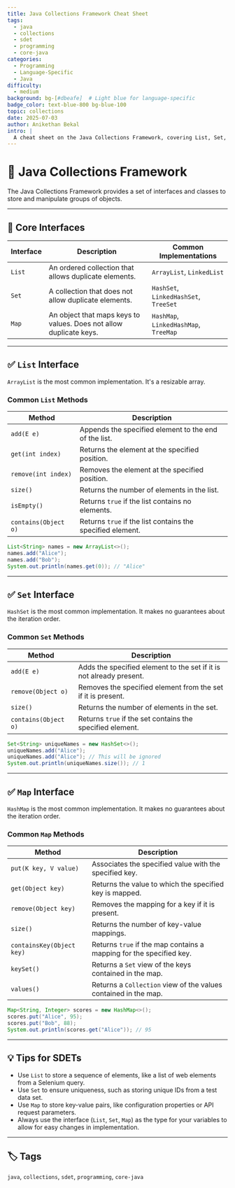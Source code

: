```yaml
---
title: Java Collections Framework Cheat Sheet
tags:
  - java
  - collections
  - sdet
  - programming
  - core-java
categories:
  - Programming
  - Language-Specific
  - Java
difficulty:
  - medium
background: bg-[#dbeafe]  # Light blue for language-specific
badge_color: text-blue-800 bg-blue-100
topic: collections
date: 2025-07-03
author: Anikethan Bekal
intro: |
  A cheat sheet on the Java Collections Framework, covering List, Set, and Map interfaces and their common implementations. Essential for data manipulation in test automation.
---
```


# 📘 Java Collections Framework

The Java Collections Framework provides a set of interfaces and classes to store and manipulate groups of objects.

---

## 🧠 Core Interfaces

| Interface | Description | Common Implementations |
|---|---|---|
| `List` | An ordered collection that allows duplicate elements. | `ArrayList`, `LinkedList` |
| `Set` | A collection that does not allow duplicate elements. | `HashSet`, `LinkedHashSet`, `TreeSet` |
| `Map` | An object that maps keys to values. Does not allow duplicate keys. | `HashMap`, `LinkedHashMap`, `TreeMap` |

---

## ✅ `List` Interface

`ArrayList` is the most common implementation. It's a resizable array.

### Common `List` Methods

| Method | Description |
|---|---|
| `add(E e)` | Appends the specified element to the end of the list. |
| `get(int index)` | Returns the element at the specified position. |
| `remove(int index)` | Removes the element at the specified position. |
| `size()` | Returns the number of elements in the list. |
| `isEmpty()` | Returns `true` if the list contains no elements. |
| `contains(Object o)` | Returns `true` if the list contains the specified element. |

```java
List<String> names = new ArrayList<>();
names.add("Alice");
names.add("Bob");
System.out.println(names.get(0)); // "Alice"
```

---

## ✅ `Set` Interface

`HashSet` is the most common implementation. It makes no guarantees about the iteration order.

### Common `Set` Methods

| Method | Description |
|---|---|
| `add(E e)` | Adds the specified element to the set if it is not already present. |
| `remove(Object o)` | Removes the specified element from the set if it is present. |
| `size()` | Returns the number of elements in the set. |
| `contains(Object o)` | Returns `true` if the set contains the specified element. |

```java
Set<String> uniqueNames = new HashSet<>();
uniqueNames.add("Alice");
uniqueNames.add("Alice"); // This will be ignored
System.out.println(uniqueNames.size()); // 1
```

---

## ✅ `Map` Interface

`HashMap` is the most common implementation. It makes no guarantees about the iteration order.

### Common `Map` Methods

| Method | Description |
|---|---|
| `put(K key, V value)` | Associates the specified value with the specified key. |
| `get(Object key)` | Returns the value to which the specified key is mapped. |
| `remove(Object key)` | Removes the mapping for a key if it is present. |
| `size()` | Returns the number of key-value mappings. |
| `containsKey(Object key)` | Returns `true` if the map contains a mapping for the specified key. |
| `keySet()` | Returns a `Set` view of the keys contained in the map. |
| `values()` | Returns a `Collection` view of the values contained in the map. |

```java
Map<String, Integer> scores = new HashMap<>();
scores.put("Alice", 95);
scores.put("Bob", 88);
System.out.println(scores.get("Alice")); // 95
```

---

## 💡 Tips for SDETs

- Use `List` to store a sequence of elements, like a list of web elements from a Selenium query.
- Use `Set` to ensure uniqueness, such as storing unique IDs from a test data set.
- Use `Map` to store key-value pairs, like configuration properties or API request parameters.
- Always use the interface (`List`, `Set`, `Map`) as the type for your variables to allow for easy changes in implementation.

---

## 🏷 Tags

`java`, `collections`, `sdet`, `programming`, `core-java`

